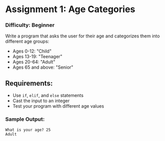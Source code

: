 # Assignment 1: Age Categories
### Difficulty: Beginner
Write a program that asks the user for their age and categorizes them into different age groups:

- Ages 0-12: "Child"
- Ages 13-19: "Teenager"
- Ages 20-64: "Adult"
- Ages 65 and above: "Senior"

## Requirements:

- Use `if`, `elif`, and `else` statements
- Cast the input to an integer
- Test your program with different age values

### Sample Output:
```
What is your age? 25
Adult
```
